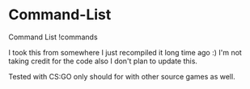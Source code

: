 # Command-List
Command List !commands

I took this from somewhere I just recompiled it long time ago :) I'm not taking credit for the code
also I don't plan to update this.


Tested with CS:GO only should for with other source games as well.

